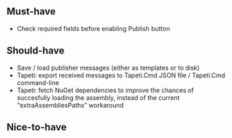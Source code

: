 ﻿Must-have
---------
- Check required fields before enabling Publish button


Should-have
-----------
- Save / load publisher messages (either as templates or to disk)
- Tapeti: export received messages to Tapeti.Cmd JSON file / Tapeti.Cmd command-line
- Tapeti: fetch NuGet dependencies to improve the chances of succesfully loading the assembly, instead of the current "extraAssembliesPaths" workaround


Nice-to-have
------------
